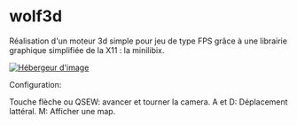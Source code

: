 wolf3d
======

Réalisation d'un moteur 3d simple pour jeu de type FPS
grâce à une librairie graphique simplifiée de la X11 : la minilibix.

<a href="http://www.casimages.com/img.php?i=140601122630116878.png" target="_blank" title="upload image"><img src="http://nsa33.casimages.com/img/2014/06/01/mini_140601122630116878.png" border="0" alt="Hébergeur d'image"/></a>

Configuration:

Touche flèche ou QSEW:  avancer et tourner la camera.
A et D:                 Déplacement lattéral.
M:                      Afficher une map.
